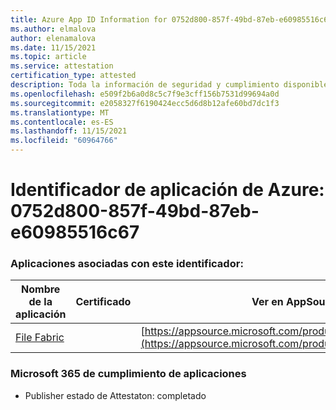 ```yaml
---
title: Azure App ID Information for 0752d800-857f-49bd-87eb-e60985516c67
ms.author: elmalova
author: elenamalova
ms.date: 11/15/2021
ms.topic: article
ms.service: attestation
certification_type: attested
description: Toda la información de seguridad y cumplimiento disponible para 0752d800-857f-49bd-87eb-e60985516c67.
ms.openlocfilehash: e509f2b6a0d8c5c7f9e3cff156b7531d99694a0d
ms.sourcegitcommit: e2058327f6190424ecc5d6d8b12afe60bd7dc1f3
ms.translationtype: MT
ms.contentlocale: es-ES
ms.lasthandoff: 11/15/2021
ms.locfileid: "60964766"
---
```

# <a name="azure-app-id-0752d800-857f-49bd-87eb-e60985516c67"></a>Identificador de aplicación de Azure: 0752d800-857f-49bd-87eb-e60985516c67


### <a name="apps-associated-with-this-id"></a>Aplicaciones asociadas con este identificador:
| **Nombre de la aplicación** | **Certificado** | **Ver en AppSource** |
|--------------|---------------|-----------------------|
| [File Fabric](https://docs.microsoft.com/microsoft-365-app-certification/forward/WA200003017) |  | [https://appsource.microsoft.com/product/office/WA200003017](https://appsource.microsoft.com/product/office/WA200003017) |

### <a name="microsoft-365-app-compliance-status"></a>Microsoft 365 de cumplimiento de aplicaciones
- Publisher estado de Attestaton: completado
